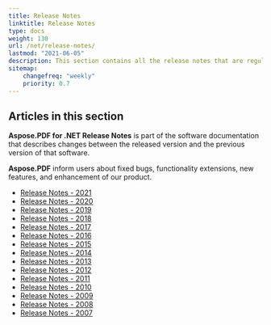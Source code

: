 ```yaml
---
title: Release Notes
linktitle: Release Notes
type: docs
weight: 130
url: /net/release-notes/
lastmod: "2021-06-05"
description: This section contains all the release notes that are regularly published and updated by the Aspose.PDF library.
sitemap:
    changefreq: "weekly"
    priority: 0.7
---
```


## Articles in this section

**Aspose.PDF for .NET Release Notes** is part of the software documentation that describes changes between the released version and the previous version of that software.

**Aspose.PDF** inform users about fixed bugs, functionality extensions, new features, and enhancement of our product.

- [Release Notes - 2021](/pdf/net/release-notes-2021/)
- [Release Notes - 2020](/pdf/net/release-notes-2020/)
- [Release Notes - 2019](/pdf/net/release-notes-2019/)
- [Release Notes - 2018](/pdf/net/release-notes-2018/)
- [Release Notes - 2017](/pdf/net/release-notes-2017/)
- [Release Notes - 2016](/pdf/net/release-notes-2016/)
- [Release Notes - 2015](/pdf/net/release-notes-2015/)
- [Release Notes - 2014](/pdf/net/release-notes-2014/)
- [Release Notes - 2013](/pdf/net/release-notes-2013/)
- [Release Notes - 2012](/pdf/net/release-notes-2012/)
- [Release Notes - 2011](/pdf/net/release-notes-2011/)
- [Release Notes - 2010](/pdf/net/release-notes-2010/)
- [Release Notes - 2009](/pdf/net/release-notes-2009/)
- [Release Notes - 2008](/pdf/net/release-notes-2008/)
- [Release Notes - 2007](/pdf/net/release-notes-2007/)

